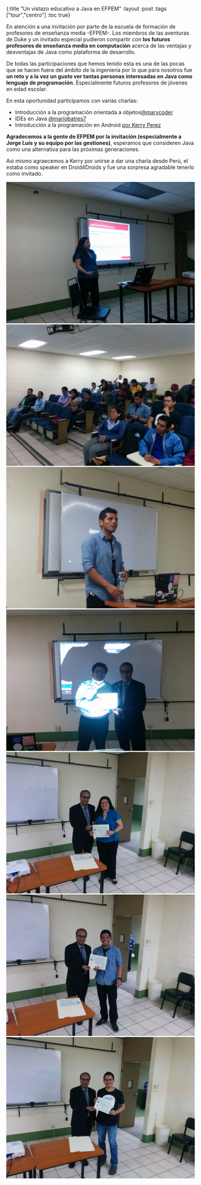 {:title "Un vistazo educativo a Java en EFPEM"
 :layout :post
 :tags  ["tour","centro"]
 :toc true}

En atención a una invitación por parte de la escuela de formación de profesores de enseñanza media -EFPEM-. Los miembros de las aventuras de Duke y un invitado especial pudieron compartir con **los futuros profesores de enseñanza media en computación** acerca de las ventajas y desventajas de Java como plataforma de desarrollo.

De todas las participaciones que hemos tenido esta es una de las pocas que se hacen fuera del ámbito de la ingeniería por lo que para nosotros fue **un reto y a la vez un gusto ver tantas personas interesadas en Java como lenguaje de programación**. Especialmente futuros profesores de jóvenes en edad escolar.

En esta oportunidad participamos con varias charlas:

* Introducción a la programación orientada a objetos[@marycoder]( https://twitter.com/marycoder)
* IDEs en Java [@mariobatres7](https://twitter.com/mariobatres7)
* Introducción a la programación en Android [por Kerry Perez]( https://github.com/KerryHeroVitamin)

**Agradecemos a la gente de EFPEM por la invitación (especialmente a Jorge Luis y su equipo por las gestiones)**, esperamos que consideren Java como una alternativa para las próximas generaciones.

Asi mismo agraecemos a Kerry por unirse a dar una charla desde Perú, el estaba como speaker en Droid4Droids y fue una sorpresa agradable tenerlo como invitado.

<div class="fotorama">
<img src="../../img/posts/tour-efpem/1.jpg"  >
<img src="../../img/posts/tour-efpem/2.jpg"  >
<img src="../../img/posts/tour-efpem/3.jpg"  >
<img src="../../img/posts/tour-efpem/4.jpg"  >
<img src="../../img/posts/tour-efpem/5.jpg"  >
<img src="../../img/posts/tour-efpem/6.jpg"  >
<img src="../../img/posts/tour-efpem/7.jpg"  >
</div>
